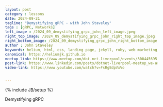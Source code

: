 ```yaml
---
layout: post
category : lessons
date: 2024-09-21
tagline: "Demystifying gRPC - with John Staveley"
tags : [gRPC, Networks]
left_image : /2024_09_demystifying_grpc_john_left_image.jpeg
right_top_image: /2024_09_demystifying_grpc_john_right_top_image.jpeg
right_bottom_image: /2024_09_demystifying_grpc_john_right_bottom_image.jpeg
author : John Staveley
keywords: helium, html, css, landing page, jekyll, ruby, web marketing, advertising
canonical: https://heliumjk.github.io
meetup-link: https://www.meetup.com/dot-net-liverpool/events/300445695
post-link: https://www.linkedin.com/posts/dotnet-liverpool-meetup_we-are-have-just-started-our-live-stream-activity-7241867327707783169-TiVi
video-link: https://www.youtube.com/watch?v=FsRgBdpVxVo


---
```

{% include JB/setup %}

Demystifying gRPC